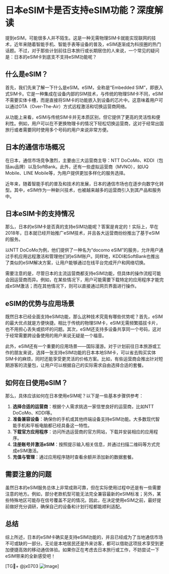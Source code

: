 # 日本eSIM卡是否支持eSIM功能？深度解读

提到eSIM，可能很多人并不陌生。这是一种无需物理SIM卡就能实现联网的技术，近年来随着智能手机、智能手表等设备的普及，eSIM逐渐成为科技圈的热门话题。不过，对于那些计划前往日本旅行或长期居住的人来说，一个常见的疑问是：日本的eSIM卡到底支不支持eSIM功能呢？

## 什么是eSIM？

首先，我们先来了解一下什么是eSIM。eSIM，全称是“Embedded SIM”，即嵌入式SIM卡。它是一种集成在设备内部的SIM技术，与传统的物理SIM卡不同，eSIM不需要实体卡槽，而是直接将SIM卡的功能嵌入到设备的芯片中。这意味着用户可以通过OTA（Over-The-Air）方式远程激活和切换运营商网络。

从功能上来看，eSIM与传统SIM卡并无本质区别，但它提供了更高的灵活性和便利性。例如，用户可以在不更换物理卡的情况下轻松切换运营商，这对于经常出国旅行或者需要同时使用多个号码的用户来说非常方便。

## 日本的通信市场概况

在日本，通信市场竞争激烈，主要由三大运营商主导：NTT DoCoMo、KDDI（包括au品牌）以及SoftBank。此外，还有一些虚拟运营商（MVNO），如UQ Mobile、LINE Mobile等，为用户提供更加多样化的服务选择。

近年来，随着智能手机的普及和技术的发展，日本的通信市场也在逐步向数字化转型。其中，eSIM作为一种新兴技术，也被越来越多的运营商引入到其产品和服务中。

## 日本eSIM卡的支持情况

那么，日本的eSIM卡是否真的支持eSIM功能呢？答案是肯定的！实际上，早在2018年，日本就已经开始推广eSIM技术，并且各大运营商纷纷推出了基于eSIM的服务。

以NTT DoCoMo为例，他们提供了一种名为“docomo eSIM”的服务，允许用户通过手机应用远程激活和管理他们的eSIM账户。同样地，KDDI和SoftBank也推出了类似的eSIM解决方案，让用户能够通过在线平台完成开户和网络切换。

需要注意的是，尽管日本的主流运营商都支持eSIM功能，但具体的操作流程可能会因运营商而异。例如，在某些情况下，用户可能需要下载特定的应用程序才能完成eSIM激活；而在其他情况下，则可以直接通过网页界面进行操作。

## eSIM的优势与应用场景

既然日本已经全面支持eSIM功能，那么这种技术究竟有哪些优势呢？首先，eSIM的最大优点就是方便快捷。相比于传统的物理SIM卡，eSIM无需频繁插拔卡片，也不用担心丢失或损坏的问题。其次，eSIM还支持多设备共享同一个号码，这对于经常需要跨设备使用的用户来说无疑是一个福音。

此外，eSIM还有一个重要的应用场景——国际漫游。对于计划前往日本旅游或工作的朋友来说，选择一张支持eSIM功能的日本本地SIM卡，可以省去购买实体SIM卡的麻烦，同时还能享受更灵活的价格方案。比如，有些运营商会推出针对短期游客的流量包，让用户可以根据自己的实际需求自由选择合适的套餐。

## 如何在日使用eSIM？

那么，具体应该如何在日本使用eSIM呢？以下是一些基本步骤供参考：

1. **选择合适的运营商**：根据个人需求挑选一家信誉良好的运营商，比如NTT DoCoMo、KDDI等。
2. **准备兼容设备**：确保你的手机或其他终端设备支持eSIM功能。大多数现代智能手机和平板电脑都已经具备这一特性。
3. **下载官方应用程序**：访问所选运营商的官方网站，下载并安装相应的应用程序。
4. **注册账号并激活eSIM**：按照提示输入相关信息，并通过扫描二维码等方式完成eSIM激活。
5. **充值与管理**：通过应用程序随时查看余额并添加新的数据套餐。

## 需要注意的问题

虽然日本的eSIM服务总体上非常成熟可靠，但在实际使用过程中还是有一些需要注意的地方。例如，部分老款机型可能无法完全兼容最新的eSIM标准；另外，某些特殊地区可能存在信号覆盖不足的情况。因此，在决定使用eSIM之前，最好提前做好充分调研，确保自己的设备和计划行程都能顺利适配。

## 总结

综上所述，日本的eSIM卡确实是支持eSIM功能的，并且已经成为了当地通信市场不可或缺的一部分。无论是本地居民还是外来访客，都可以借助这项技术享受到更加便捷高效的移动通信体验。如果你正在考虑去日本旅行或工作，不妨尝试一下eSIM带来的全新感受吧！

[TG💪+ @jx0703 ![Image](https://github.com/user-attachments/assets/dbca1d08-cadb-493c-b0ec-ad6f7a83f270)]